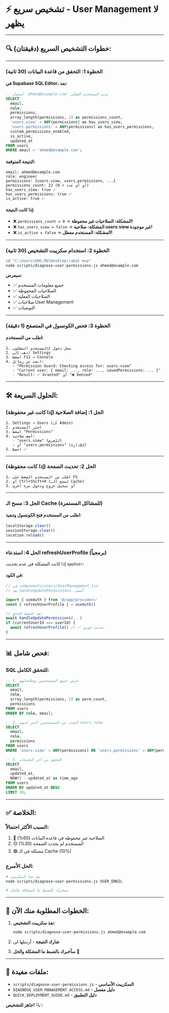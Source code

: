 # ⚡ **تشخيص سريع - User Management لا يظهر**

---

## 🔍 **خطوات التشخيص السريع (دقيقتان):**

---

### **الخطوة 1: التحقق من قاعدة البيانات (30 ثانية)**

#### **في Supabase SQL Editor، نفذ:**
```sql
-- استبدل 'ahmed@example.com' ببريد المستخدم الفعلي
SELECT 
  email,
  role,
  permissions,
  array_length(permissions, 1) as permissions_count,
  'users.view' = ANY(permissions) as has_users_view,
  'users.permissions' = ANY(permissions) as has_users_permissions,
  custom_permissions_enabled,
  is_active,
  updated_at
FROM users
WHERE email = 'ahmed@example.com';
```

#### **النتيجة المتوقعة:**
```
email: ahmed@example.com
role: engineer
permissions: {users.view, users.permissions, ...}
permissions_count: 22 (أو أي عدد > 0)
has_users_view: true ✅
has_users_permissions: true ✅
is_active: true ✅
```

#### **إذا كانت النتيجة:**
- ❌ `permissions_count = 0` → **المشكلة: الصلاحيات غير محفوظة!**
- ❌ `has_users_view = false` → **المشكلة: صلاحية users.view غير موجودة!**
- ❌ `is_active = false` → **المشكلة: المستخدم معطل!**

---

### **الخطوة 2: استخدام سكريبت التشخيص (30 ثانية)**

```bash
cd "C:\Users\ENG.MO\Desktop\rabat mvp"
node scripts/diagnose-user-permissions.js ahmed@example.com
```

**سيعرض:**
- ✅ جميع معلومات المستخدم
- ✅ الصلاحيات المحفوظة
- ✅ الصلاحيات الفعلية
- ✅ صلاحيات User Management
- ✅ التوصيات

---

### **الخطوة 3: فحص الكونسول في المتصفح (1 دقيقة)**

#### **اطلب من المستخدم:**
```
1. سجل دخول كالمستخدم المطلوب
2. اذهب إلى Settings
3. اضغط F12 → Console
4. ابحث عن رسائل:
   - "Permission Guard: Checking access for: users.view"
   - "Current user: { email: ..., role: ..., savedPermissions: ... }"
   - "Result: ✅ Granted" أو "❌ Denied"
```

---

## 🛠️ **الحلول السريعة:**

### **الحل 1: إضافة الصلاحية (إذا كانت غير محفوظة)**

```
1. Settings → Users (كـ Admin)
2. اختر المستخدم
3. اضغط "Permissions"
4. أضف صلاحية:
   - "users.view" (للعرض)
   - أو "users.permissions" (للإدارة)
5. احفظ ✅
```

---

### **الحل 2: تحديث الصفحة (إذا كانت محفوظة)**

```
1. اطلب من المستخدم الضغط على F5
2. أو Ctrl+Shift+R (لمسح الـ Cache)
3. أو تسجيل خروج ودخول مرة أخرى
```

---

### **الحل 3: مسح الـ Cache (للمشاكل المستمرة)**

#### **اطلب من المستخدم فتح الكونسول وتنفيذ:**
```javascript
localStorage.clear()
sessionStorage.clear()
location.reload()
```

---

### **الحل 4: استدعاء refreshUserProfile (برمجياً)**

إذا كانت المشكلة في عدم تحديث `appUser`:

#### **في الكود:**
```typescript
// في components/users/UserManagement.tsx
// بعد handleUpdatePermissions، أضف:

import { useAuth } from '@/app/providers'
const { refreshUserProfile } = useAuth()

// بعد الحفظ الناجح:
await handleUpdatePermissions(...)
if (currentUserId === userId) {
  await refreshUserProfile() // ✅ تحديث فوري
}
```

---

## 📊 **فحص شامل:**

### **SQL للتحقق الكامل:**
```sql
-- 1. عرض جميع المستخدمين وصلاحياتهم
SELECT 
  email,
  role,
  array_length(permissions, 1) as perm_count,
  permissions
FROM users
ORDER BY role, email;

-- 2. البحث عن المستخدمين الذين لديهم users.view
SELECT 
  email,
  role,
  permissions
FROM users
WHERE 'users.view' = ANY(permissions) OR 'users.permissions' = ANY(permissions);

-- 3. التحقق من آخر التحديثات
SELECT 
  email,
  updated_at,
  NOW() - updated_at as time_ago
FROM users
ORDER BY updated_at DESC
LIMIT 10;
```

---

## ✅ **الخلاصة:**

### **السبب الأكثر احتمالاً:**
1. 🔴 الصلاحية غير محفوظة في قاعدة البيانات (60%)
2. 🟡 المستخدم لم يحدث الصفحة (30%)
3. 🟢 مشكلة في الـ Cache (10%)

### **الحل الأسرع:**
```bash
# نفذ هذا السكريبت
node scripts/diagnose-user-permissions.js USER_EMAIL

# سيخبرك بالضبط ما المشكلة والحل
```

---

## 🚀 **الخطوات المطلوبة منك الآن:**

1. **نفذ سكريبت التشخيص:**
   ```bash
   node scripts/diagnose-user-permissions.js ahmed@example.com
   ```

2. **شارك النتيجة** - أرسلها لي

3. **سأخبرك بالضبط ما المشكلة والحل** 🎯

---

## 📁 **ملفات مفيدة:**

- `scripts/diagnose-user-permissions.js` - **السكريبت الأساسي**
- `DIAGNOSE_USER_MANAGEMENT_ACCESS.md` - **دليل مفصل**
- `QUICK_DEPLOYMENT_GUIDE.md` - **دليل التطبيق**

**جاهز للتشخيص!** 🔍✨
